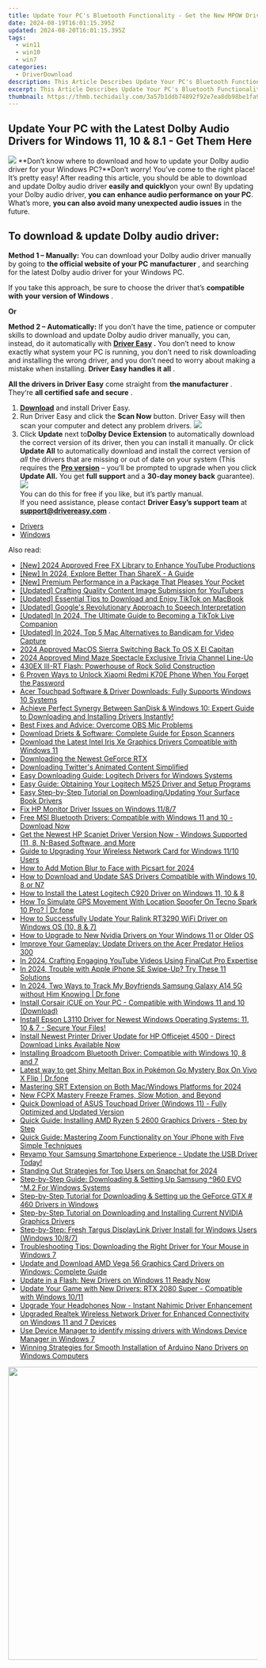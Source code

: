 ```yaml
---
title: Update Your PC's Bluetooth Functionality - Get the New MPOW Drivers for Windows Systems (11, 8 & #7)
date: 2024-08-19T16:01:15.395Z
updated: 2024-08-20T16:01:15.395Z
tags:
  - win11
  - win10
  - win7
categories:
  - DriverDownload
description: This Article Describes Update Your PC's Bluetooth Functionality - Get the New MPOW Drivers for Windows Systems (11, 8 & #7)
excerpt: This Article Describes Update Your PC's Bluetooth Functionality - Get the New MPOW Drivers for Windows Systems (11, 8 & #7)
thumbnail: https://thmb.techidaily.com/3a57b1ddb74892f92e7ea8db98be1fa90b1375e9f535e64688bd677d4ca59d83.jpg
---
```


## Update Your PC with the Latest Dolby Audio Drivers for Windows 11, 10 & 8.1 - Get Them Here

![](https://images.drivereasy.com/wp-content/uploads/2019/01/snap000424-300x186.png)   **Don’t know where to download and how to update your Dolby audio driver for your Windows PC?**Don’t worry! You’ve come to the right place! It’s pretty easy! After reading this article, you should be able to download and update Dolby audio driver **easily and quickly**on your own! By updating your Dolby audio driver, **you**  **can**  **enhance audio performance on your PC**. What’s more, **you can also avoid many unexpected audio issues**  in the future.

## **To download & update Dolby audio driver:**

**Method 1 – Manually:**  You can download your Dolby audio driver manually by going to **the official website of your PC** **manufacturer**  , and searching for the latest Dolby audio driver for your Windows PC.

 If you take this approach, be sure to choose the driver that’s **compatible with** **your version of Windows** .

**Or**

**Method 2 – Automatically:**   If you don’t have the time, patience or computer skills to download and update Dolby audio driver manually, you can, instead, do it automatically with **[Driver Easy](https://tools.techidaily.com/drivereasy/download/) .**  You don’t need to know exactly what system your PC is running, you don’t need to risk downloading and installing the wrong driver, and you don’t need to worry about making a mistake when installing. **Driver Easy handles it all** .

**All the drivers in Driver Easy** come straight from **the manufacturer** . They‘re **all certified safe and secure** .

1. **[Download](https://tools.techidaily.com/drivereasy/download/)**  and install Driver Easy.
2. Run Driver Easy and click the **Scan Now**  button. Driver Easy will then scan your computer and detect any problem drivers. ![](https://images.drivereasy.com/wp-content/uploads/2019/01/snap000425.png)
3. Click **Update**  next to**Dolby Device Extension** to automatically download the correct version of its driver, then you can install it manually. Or click **Update All**  to automatically download and install the correct version of _all_  the drivers that are missing or out of date on your system (This requires the **[Pro version](https://tools.techidaily.com/drivereasy/download/)**  – you’ll be prompted to upgrade when you click **Update All.** You get **full support**  and a **30-day money back**  guarantee).  
![](https://images.drivereasy.com/wp-content/uploads/2019/01/snap000426.png)  
 You can do this for free if you like, but it’s partly manual.  
 If you need assistance, please contact **Driver Easy’s support team** at [**support@drivereasy.com**](https://tools.techidaily.com/drivereasy/download/) .

* [Drivers](https://tools.techidaily.com/drivereasy/download/)
* [Windows](https://tools.techidaily.com/drivereasy/download/)

<ins class="adsbygoogle"
     style="display:block"
     data-ad-format="autorelaxed"
     data-ad-client="ca-pub-7571918770474297"
     data-ad-slot="1223367746"></ins>



<ins class="adsbygoogle"
     style="display:block"
     data-ad-client="ca-pub-7571918770474297"
     data-ad-slot="8358498916"
     data-ad-format="auto"
     data-full-width-responsive="true"></ins>

<span class="atpl-alsoreadstyle">Also read:</span>
<div><ul>
<li><a href="https://eaxpv-info.techidaily.com/new-2024-approved-free-fx-library-to-enhance-youtube-productions/"><u>[New] 2024 Approved  Free FX Library to Enhance YouTube Productions</u></a></li>
<li><a href="https://screen-capture.techidaily.com/new-in-2024-explore-better-than-sharex-a-guide/"><u>[New] In 2024, Explore Better Than ShareX - A Guide</u></a></li>
<li><a href="https://extra-skills.techidaily.com/new-premium-performance-in-a-package-that-pleases-your-pocket/"><u>[New] Premium Performance in a Package That Pleases Your Pocket</u></a></li>
<li><a href="https://fox-hovers.techidaily.com/updated-crafting-quality-content-image-submission-for-youtubers/"><u>[Updated] Crafting Quality Content  Image Submission for YouTubers</u></a></li>
<li><a href="https://tiktok-video-recordings.techidaily.com/updated-essential-tips-to-download-and-enjoy-tiktok-on-macbook/"><u>[Updated] Essential Tips to Download and Enjoy TikTok on MacBook</u></a></li>
<li><a href="https://desktop-recording.techidaily.com/updated-googles-revolutionary-approach-to-speech-interpretation/"><u>[Updated] Google's Revolutionary Approach to Speech Interpretation</u></a></li>
<li><a href="https://tiktok-video-recordings.techidaily.com/updated-in-2024-the-ultimate-guide-to-becoming-a-tiktok-live-companion/"><u>[Updated] In 2024, The Ultimate Guide to Becoming a TikTok Live Companion</u></a></li>
<li><a href="https://screen-mirroring-recording.techidaily.com/updated-in-2024-top-5-mac-alternatives-to-bandicam-for-video-capture/"><u>[Updated] In 2024, Top 5 Mac Alternatives to Bandicam for Video Capture</u></a></li>
<li><a href="https://extra-support.techidaily.com/2024-approved-macos-sierra-switching-back-to-os-x-el-capitan/"><u>2024 Approved  MacOS Sierra  Switching Back To OS X El Capitan</u></a></li>
<li><a href="https://extra-guidance.techidaily.com/2024-approved-mind-maze-spectacle-exclusive-trivia-channel-line-up/"><u>2024 Approved  Mind Maze Spectacle  Exclusive Trivia Channel Line-Up</u></a></li>
<li><a href="https://buynow-reviews.techidaily.com/430ex-iii-rt-flash-powerhouse-of-rock-solid-construction/"><u>430EX III-RT Flash: Powerhouse of Rock Solid Construction</u></a></li>
<li><a href="https://unlock-android.techidaily.com/6-proven-ways-to-unlock-xiaomi-redmi-k70e-phone-when-you-forget-the-password-by-drfone-android/"><u>6 Proven Ways to Unlock Xiaomi Redmi K70E Phone When You Forget the Password</u></a></li>
<li><a href="https://hardware-help.techidaily.com/acer-touchpad-software-and-driver-downloads-fully-supports-windows-10-systems/"><u>Acer Touchpad Software & Driver Downloads: Fully Supports Windows 10 Systems</u></a></li>
<li><a href="https://driver-download.techidaily.com/1722973455943-achieve-perfect-synergy-between-sandisk-and-windows-10-expert-guide-to-downloading-and-installing-drivers-instantly/"><u>Achieve Perfect Synergy Between SanDisk & Windows 10: Expert Guide to Downloading and Installing Drivers Instantly!</u></a></li>
<li><a href="https://win-solutions.techidaily.com/best-fixes-and-advice-overcome-obs-mic-problems/"><u>Best Fixes and Advice: Overcome OBS Mic Problems</u></a></li>
<li><a href="https://driver-download.techidaily.com/download-driets-and-software-complete-guide-for-epson-scanners/"><u>Download Driets & Software: Complete Guide for Epson Scanners</u></a></li>
<li><a href="https://driver-download.techidaily.com/download-the-latest-intel-iris-xe-graphics-drivers-compatible-with-windows-11/"><u>Download the Latest Intel Iris Xe Graphics Drivers Compatible with Windows 11</u></a></li>
<li><a href="https://driver-download.techidaily.com/downloading-the-newest-geforce-rtx/"><u>Downloading the Newest GeForce RTX</u></a></li>
<li><a href="https://twitter-videos.techidaily.com/downloading-twitters-animated-content-simplified/"><u>Downloading Twitter's Animated Content Simplified</u></a></li>
<li><a href="https://driver-download.techidaily.com/easy-downloading-guide-logitech-drivers-for-windows-systems/"><u>Easy Downloading Guide: Logitech Drivers for Windows Systems</u></a></li>
<li><a href="https://driver-download.techidaily.com/easy-guide-obtaining-your-logitech-m525-driver-and-setup-programs/"><u>Easy Guide: Obtaining Your Logitech M525 Driver and Setup Programs</u></a></li>
<li><a href="https://driver-download.techidaily.com/easy-step-by-step-tutorial-on-downloadingupdating-your-surface-book-drivers/"><u>Easy Step-by-Step Tutorial on Downloading/Updating Your Surface Book Drivers</u></a></li>
<li><a href="https://driver-download.techidaily.com/fix-hp-monitor-driver-issues-on-windows-1187/"><u>Fix HP Monitor Driver Issues on Windows 11/8/7</u></a></li>
<li><a href="https://driver-download.techidaily.com/free-msi-bluetooth-drivers-compatible-with-windows-11-and-10-download-now/"><u>Free MSI Bluetooth Drivers: Compatible with Windows 11 and 10 - Download Now</u></a></li>
<li><a href="https://driver-download.techidaily.com/get-the-newest-hp-scanjet-driver-version-now-windows-supported-11-8-n-based-software-and-more/"><u>Get the Newest HP Scanjet Driver Version Now - Windows Supported (11, 8, N-Based Software, and More</u></a></li>
<li><a href="https://driver-download.techidaily.com/guide-to-upgrading-your-wireless-network-card-for-windows-1110-users/"><u>Guide to Upgrading Your Wireless Network Card for Windows 11/10 Users</u></a></li>
<li><a href="https://some-techniques.techidaily.com/how-to-add-motion-blur-to-face-with-picsart-for-2024/"><u>How to Add Motion Blur to Face with Picsart for 2024</u></a></li>
<li><a href="https://driver-download.techidaily.com/how-to-download-and-update-sas-drivers-compatible-with-windows-10-8-or-n7/"><u>How to Download and Update SAS Drivers Compatible with Windows 10, 8 or N7</u></a></li>
<li><a href="https://driver-download.techidaily.com/how-to-install-the-latest-logitech-c920-driver-on-windows-11-10-and-8/"><u>How to Install the Latest Logitech C920 Driver on Windows 11, 10 & 8</u></a></li>
<li><a href="https://fake-location.techidaily.com/how-to-simulate-gps-movement-with-location-spoofer-on-tecno-spark-10-pro-drfone-by-drfone-virtual-android/"><u>How To Simulate GPS Movement With Location Spoofer On Tecno Spark 10 Pro? | Dr.fone</u></a></li>
<li><a href="https://driver-download.techidaily.com/how-to-successfully-update-your-ralink-rt3290-wifi-driver-on-windows-os-10-8-and-7/"><u>How to Successfully Update Your Ralink RT3290 WiFi Driver on Windows OS (10, 8 & 7)</u></a></li>
<li><a href="https://driver-download.techidaily.com/how-to-upgrade-to-new-nvidia-drivers-on-your-windows-11-or-older-os/"><u>How to Upgrade to New Nvidia Drivers on Your Windows 11 or Older OS</u></a></li>
<li><a href="https://driver-download.techidaily.com/improve-your-gameplay-update-drivers-on-the-acer-predator-helios-300/"><u>Improve Your Gameplay: Update Drivers on the Acer Predator Helios 300</u></a></li>
<li><a href="https://youtube-data.techidaily.com/24-crafting-engaging-youtube-videos-using-finalcut-pro-expertise/"><u>In 2024, Crafting Engaging YouTube Videos Using FinalCut Pro Expertise</u></a></li>
<li><a href="https://ios-unlock.techidaily.com/in-2024-trouble-with-apple-iphone-se-swipe-up-try-these-11-solutions-by-drfone-ios/"><u>In 2024, Trouble with Apple iPhone SE Swipe-Up? Try These 11 Solutions</u></a></li>
<li><a href="https://android-location-track.techidaily.com/in-2024-two-ways-to-track-my-boyfriends-samsung-galaxy-a14-5g-without-him-knowing-drfone-by-drfone-virtual-android/"><u>In 2024, Two Ways to Track My Boyfriends Samsung Galaxy A14 5G without Him Knowing | Dr.fone</u></a></li>
<li><a href="https://driver-download.techidaily.com/install-corsair-icue-on-your-pc-compatible-with-windows-11-and-10-download/"><u>Install Corsair iCUE on Your PC - Compatible with Windows 11 and 10 (Download)</u></a></li>
<li><a href="https://driver-download.techidaily.com/install-epson-l3110-driver-for-newest-windows-operating-systems-11-10-and-7-secure-your-files/"><u>Install Epson L3110 Driver for Newest Windows Operating Systems: 11, 10 & 7 - Secure Your Files!</u></a></li>
<li><a href="https://driver-download.techidaily.com/install-newest-printer-driver-update-for-hp-officejet-4500-direct-download-links-available-now/"><u>Install Newest Printer Driver Update for HP Officejet 4500 - Direct Download Links Available Now</u></a></li>
<li><a href="https://driver-download.techidaily.com/installing-broadcom-bluetooth-driver-compatible-with-windows-10-8-and-7/"><u>Installing Broadcom Bluetooth Driver: Compatible with Windows 10, 8 and 7</u></a></li>
<li><a href="https://change-location.techidaily.com/latest-way-to-get-shiny-meltan-box-in-pokemon-go-mystery-box-on-vivo-x-flip-drfone-by-drfone-virtual-android/"><u>Latest way to get Shiny Meltan Box in Pokémon Go Mystery Box On Vivo X Flip | Dr.fone</u></a></li>
<li><a href="https://extra-skills.techidaily.com/mastering-srt-extension-on-both-macwindows-platforms-for-2024/"><u>Mastering SRT Extension on Both Mac/Windows Platforms for 2024</u></a></li>
<li><a href="https://smart-video-creator.techidaily.com/new-fcpx-mastery-freeze-frames-slow-motion-and-beyond/"><u>New FCPX Mastery Freeze Frames, Slow Motion, and Beyond</u></a></li>
<li><a href="https://driver-download.techidaily.com/quick-download-of-asus-touchpad-driver-windows-11-fully-optimized-and-updated-version/"><u>Quick Download of ASUS Touchpad Driver (Windows 11) - Fully Optimized and Updated Version</u></a></li>
<li><a href="https://driver-download.techidaily.com/quick-guide-installing-amd-ryzen-5-2600-graphics-drivers-step-by-step/"><u>Quick Guide: Installing AMD Ryzen 5 2600 Graphics Drivers - Step by Step</u></a></li>
<li><a href="https://os-tips.techidaily.com/quick-guide-mastering-zoom-functionality-on-your-iphone-with-five-simple-techniques/"><u>Quick Guide: Mastering Zoom Functionality on Your iPhone with Five Simple Techniques</u></a></li>
<li><a href="https://driver-download.techidaily.com/1722967252203-revamp-your-samsung-smartphone-experience-update-the-usb-driver-today/"><u>Revamp Your Samsung Smartphone Experience - Update the USB Driver Today!</u></a></li>
<li><a href="https://extra-skills.techidaily.com/standing-out-strategies-for-top-users-on-snapchat-for-2024/"><u>Standing Out  Strategies for Top Users on Snapchat for 2024</u></a></li>
<li><a href="https://driver-download.techidaily.com/step-by-step-guide-downloading-and-setting-up-samsung-960-evo-m2-for-windows-systems/"><u>Step-by-Step Guide: Downloading & Setting Up Samsung ^960 EVO ^M.2 For Windows Systems</u></a></li>
<li><a href="https://driver-download.techidaily.com/step-by-step-tutorial-for-downloading-and-setting-up-the-geforce-gtx-460-drivers-in-windows/"><u>Step-by-Step Tutorial for Downloading & Setting up the GeForce GTX # 460 Drivers in Windows</u></a></li>
<li><a href="https://driver-download.techidaily.com/step-by-step-tutorial-on-downloading-and-installing-current-nvidia-graphics-drivers/"><u>Step-by-Step Tutorial on Downloading and Installing Current NVIDIA Graphics Drivers</u></a></li>
<li><a href="https://driver-download.techidaily.com/step-by-step-fresh-targus-displaylink-driver-install-for-windows-users-windows-1087/"><u>Step-by-Step: Fresh Targus DisplayLink Driver Install for Windows Users (Windows 10/8/7)</u></a></li>
<li><a href="https://driver-download.techidaily.com/troubleshooting-tips-downloading-the-right-driver-for-your-mouse-in-windows-7/"><u>Troubleshooting Tips: Downloading the Right Driver for Your Mouse in Windows 7</u></a></li>
<li><a href="https://driver-download.techidaily.com/update-and-download-amd-vega-56-graphics-card-drivers-on-windows-complete-guide/"><u>Update and Download AMD Vega 56 Graphics Card Drivers on Windows: Complete Guide</u></a></li>
<li><a href="https://driver-install.techidaily.com/update-in-a-flash-new-drivers-on-windows-11-ready-now/"><u>Update in a Flash: New Drivers on Windows 11 Ready Now</u></a></li>
<li><a href="https://driver-download.techidaily.com/update-your-game-with-new-drivers-rtx-2080-super-compatible-with-windows-1011/"><u>Update Your Game with New Drivers: RTX 2080 Super - Compatible with Windows 10/11</u></a></li>
<li><a href="https://driver-download.techidaily.com/1722960827352-upgrade-your-headphones-now-instant-nahimic-driver-enhancement/"><u>Upgrade Your Headphones Now - Instant Nahimic Driver Enhancement</u></a></li>
<li><a href="https://driver-download.techidaily.com/upgraded-realtek-wireless-network-driver-for-enhanced-connectivity-on-windows-11-and-7-devices/"><u>Upgraded Realtek Wireless Network Driver for Enhanced Connectivity on Windows 11 and 7 Devices</u></a></li>
<li><a href="https://techidaily.com/use-device-manager-to-identify-missing-drivers-with-windows-device-manager-in-windows-7-by-drivereasy-guide/"><u>Use Device Manager to identify missing drivers with Windows Device Manager in Windows 7</u></a></li>
<li><a href="https://driver-download.techidaily.com/winning-strategies-for-smooth-installation-of-arduino-nano-drivers-on-windows-computers/"><u>Winning Strategies for Smooth Installation of Arduino Nano Drivers on Windows Computers</u></a></li>
</ul></div>

<!-- affiliate ads begin -->
<a href="https://mushroom-supplies.sjv.io/c/5597632/1692242/18134" target="_top" id="1692242"><img src="//a.impactradius-go.com/display-ad/18134-1692242" border="0" alt="" width="834" height="592"/></a><img height="0" width="0" src="https://imp.pxf.io/i/5597632/1692242/18134" style="position:absolute;visibility:hidden;" border="0" />
<!-- affiliate ads end -->